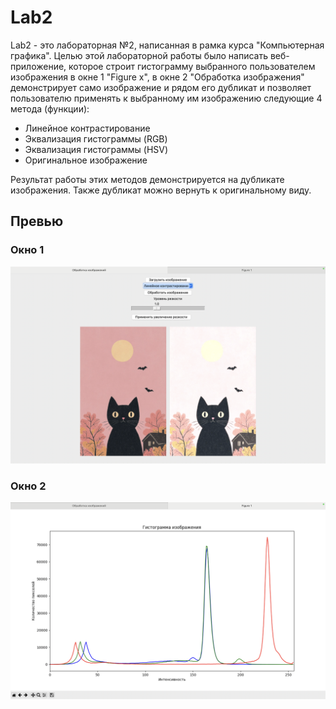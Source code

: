 # Lab2

Lab2 - это лабораторная №2, написанная в рамка курса "Компьютерная графика". 
Целью этой лабораторной работы было написать веб-приложение, 
которое строит гистограмму выбранного пользователем изображения в окне 1 "Figure x",
в окне 2 "Обработка изображения" демонстрирует само изображение и рядом его дубликат
и позволяет пользователю применять к выбранному им изображению следующие 4 метода (функции):
- Линейное контрастирование
- Эквализация гистограммы (RGB)
- Эквализация гистограммы (HSV)
- Оригинальное изображение

Результат работы этих методов демонстрируется на дубликате изображения.
Также дубликат можно вернуть к оригинальному виду.

## Превью
### Окно 1
<img src="Lab2WebAppImg.png" alt="Вид веб-приложения: окно 1">

### Окно 2
<img src="Lab2WebAppHist.png" alt="Вид веб-приложения: окно 2">

